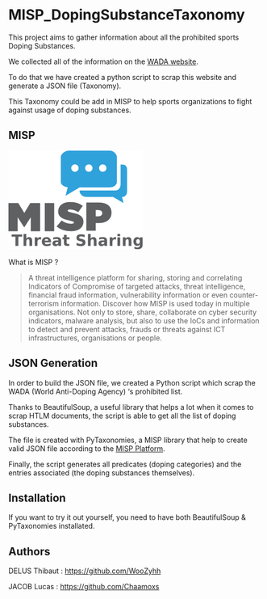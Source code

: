 # MISP_DopingSubstanceTaxonomy

This project aims to gather information about all the prohibited sports Doping Substances. 

We collected all of the information on the [WADA website](https://www.wada-ama.org/en/prohibited-list).

To do that we have created a python script to scrap this website and generate a JSON file (Taxonomy).

This Taxonomy could be add in MISP to help sports organizations to fight against usage of doping substances.

## MISP

![logo](Misp-logo.png)

What is MISP ?

>A threat intelligence platform for sharing, storing and correlating 
Indicators of Compromise of targeted attacks, threat intelligence, 
financial fraud information, vulnerability information or even 
counter-terrorism information. Discover how MISP is used today in 
multiple organisations. Not only to store, share, collaborate on cyber 
security indicators, malware analysis, but also to use the IoCs and 
information to detect and prevent attacks, frauds or threats against ICT
 infrastructures, organisations or people.

## JSON Generation

In order to build the JSON file, we created a Python script which scrap the WADA (World Anti-Doping Agency) ‘s prohibited list.

Thanks to BeautifulSoup, a useful library that helps a lot when it comes to scrap HTLM documents, the script is able to get all the list of doping substances.

The file is created with PyTaxonomies, a MISP library that help to create valid JSON file according to the [MISP Platform](https://www.misp-project.org/taxonomies.html#_misp_taxonomies).

Finally, the script generates all predicates (doping categories) and the entries associated (the doping substances themselves).

## Installation

If you want to try it out yourself, you need to have both BeautifulSoup & PyTaxonomies installated.

## Authors

DELUS Thibaut : https://github.com/WooZyhh

JACOB Lucas : https://github.com/Chaamoxs
